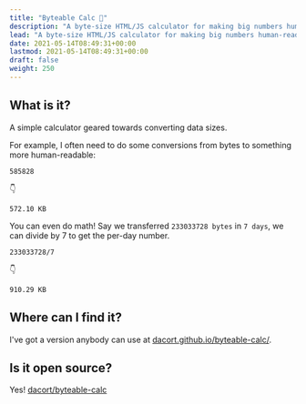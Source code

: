 ```yaml
---
title: "Byteable Calc 🧮"
description: "A byte-size HTML/JS calculator for making big numbers human-readable."
lead: "A byte-size HTML/JS calculator for making big numbers human-readable."
date: 2021-05-14T08:49:31+00:00
lastmod: 2021-05-14T08:49:31+00:00
draft: false
weight: 250
---
```


## What is it?

A simple calculator geared towards converting data sizes. 

For example, I often need to do some conversions from bytes to something more human-readable:

```
585828
```

👇

```
572.10 KB
```

You can even do math! Say we transferred `233033728 bytes` in `7 days`, we can divide by 7 to get the per-day number.

```
233033728/7
```
👇
```
910.29 KB
```

## Where can I find it?

I've got a version anybody can use at [dacort.github.io/byteable-calc/](https://dacort.github.io/byteable-calc/).

## Is it open source?

Yes! [dacort/byteable-calc](https://github.com/dacort/byteable-calc)